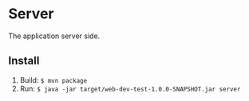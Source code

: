 # Server
The application server side.

## Install
1. Build: `$ mvn package`
2. Run: `$ java -jar target/web-dev-test-1.0.0-SNAPSHOT.jar server`
